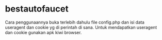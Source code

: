 # bestautofaucet
Cara penggunaannya buka terlebih dahulu file config.php dan isi data useragent dan cookie yg di perintah di sana. Untuk mendapatkan useragent dan cookie gunakan apk kiwi browser.
